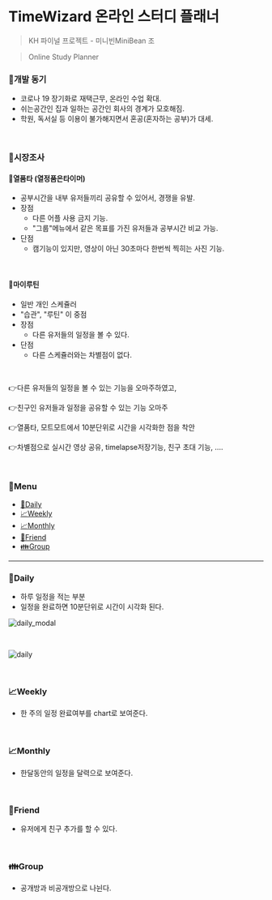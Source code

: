 # TimeWizard 온라인 스터디 플래너
> KH 파이널 프로젝트 - 미니빈MiniBean 조

> Online Study Planner

### 🚩개발 동기

- 코로나 19 장기화로 재택근무, 온라인 수업 확대.
- 쉬는공간인 집과 일하는 공간인 회사의 경계가 모호해짐.
- 학원, 독서실 등 이용이 불가해지면서 혼공(혼자하는 공부)가 대세.

<br>

### 🚩시장조사

#### 📍열품타 (열정품은타이머)

- 공부시간을 내부 유저들끼리 공유할 수 있어서, 경쟁을 유발.
- 장점
  - 다른 어플 사용 금지 기능.
  - "그룹"메뉴에서 같은 목표를 가진 유저들과 공부시간 비교 가능.
- 단점
  - 캠기능이 있지만, 영상이 아닌 30초마다 한번씩 찍히는 사진 기능.

<br>

#### 📍마이루틴

- 일반 개인 스케쥴러
- "습관", "루틴" 이 중점
- 장점
  - 다른 유저들의 일정을 볼 수 있다.
- 단점
  - 다른 스케쥴러와는 차별점이 없다.

<br>

👉다른 유저들의 일정을 볼 수 있는 기능을 오마주하였고, 

👉친구인 유저들과 일정을 공유할 수 있는 기능 오마주

👉열품타, 모트모트에서 10분단위로 시간을 시각화한 점을 착안

👉차별점으로 실시간 영상 공유, timelapse저장기능, 친구 초대 기능, ....

<br>

### 🚩Menu

- [📃Daily](#Daily)
- [📈Weekly](#Weekly)
- [📈Monthly](#Monthly)
- [👫Friend](#Friend)
- [👪Group](#Group)


---

### 📃Daily

- 하루 일정을 적는 부분
- 일정을 완료하면 10분단위로 시간이 시각화 된다.

![daily_modal](https://postfiles.pstatic.net/MjAyMDExMThfMjM0/MDAxNjA1NjcwNDgwNDQy.xNvL5ZECkmrixWzAWcmalOJoPPgPd0n20CKDuf7oPHkg.AKKx0ry_GkLlIV3S6WmN1UM6FcL8LgFlQD_01kKq7ZAg.PNG.mingyeung/image.png?type=w966)

<br>

![daily](https://postfiles.pstatic.net/MjAyMDExMThfNDYg/MDAxNjA1NjcwMzI3MTI0.Vc2azQ4kmFXpzXTzom08Z99ZfmXTTAvLK144ybleYXog.iVzdyeDBGrmpxdgYhi9dNnNyFBqayZmNdwV2ZaEXn_Ig.PNG.mingyeung/image.png?type=w966)

<br>

### 📈Weekly


- 한 주의 일정 완료여부를 chart로 보여준다.

<br>

### 📈Monthly

- 한달동안의 일정을 달력으로 보여준다.


<br>

### 👫Friend

- 유저에게 친구 추가를 할 수 있다.

<br>

### 👪Group

- 공개방과 비공개방으로 나뉜다.

<br>
